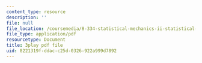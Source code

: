 ```yaml
---
content_type: resource
description: ''
file: null
file_location: /coursemedia/8-334-statistical-mechanics-ii-statistical-physics-of-fields-spring-2014/8221319fddacc25d0326922a999d7892_2Ep48LwBhAQ.pdf
file_type: application/pdf
resourcetype: Document
title: 3play pdf file
uid: 8221319f-ddac-c25d-0326-922a999d7892
---
```

